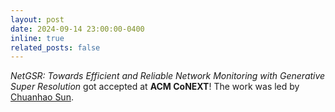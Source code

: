 ```yaml
---
layout: post
date: 2024-09-14 23:00:00-0400
inline: true
related_posts: false
---
```


<i>NetGSR: Towards Efficient and Reliable Network Monitoring with Generative Super Resolution</i> got accepted at <b>ACM CoNEXT</b>! The work was led by [Chuanhao Sun]().
